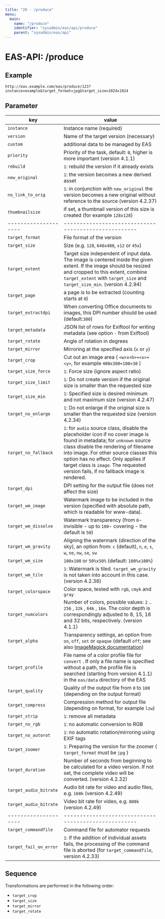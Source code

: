 ```yaml
---
title: "20 - /produce"
menu:
  main:
    name: "/produce"
    identifier: "sysadmin/eas/api/produce"
    parent: "sysadmin/eas/api"
---
```

#  EAS-API: /produce

##  Example

```url
http://eas.example.com/eas/produce/123?instance=example&target_format=jpg&target_size=1024x1024
```


##  Parameter


|key|value|
|---|---|
|`instance`| Instance name (required) |
|`version`| Name of the target version (necessary) |
|`custom`| additional data to be managed by EAS |
|`priority`| Priority of the task, default: `0`, higher is more important (version 4.1.1) |
|`rebuild`|`1`: rebuild the version if it already exists |
|`new_original`|`1`: the version becomes a new derived asset |
|`no_link_to_orig`|`1`: in conjunction with `new_original` the version becomes a new original without reference to the source (version 4.2.37) |
|`thumbnailsize`| if set, a thumbnail version of this size is created (for example `128x128`) |
| -------------------- | ---------------------------------------------------- |
|`target_format`| File format of the version |
|`target_size`| Size (e.g. `128`, `640x480`, `x12` or `45x`) |
|`target_extent`| Target size independent of input data. The image is centered inside the given extent. If the image should be resized and cropped to this extent, combine `target_extent` with `target_size` and `target_size_min`. (version 4.2.94) |
|`target_page`| a page is to be extracted (counting starts at `0`) |
|`target_extractdpi`| When converting Office documents to images, this DPI number should be used (default:`300`) |
|`target_metadata`| JSON list of rows for Exiftool for writing metadata (see option `-` from Exiftool) |
|`target_rotate`| Angle of rotation in degrees |
|`target_mirror`| Mirroring at the specified axis (`x` or `y`) |
|`target_crop`| Cut out an image area ( `<w>x<h>+<x>+<y>`, for example `400x300+100+30` ) |
|`target_size_force`|`1`: Force size (ignore aspect ratio) |
|`target_size_limit`|`1`: Do not create version if the original size is smaller than the requested size |
|`target_size_min`|`1`: Specified size is desired minimum and not maximum size (version 4.2.47) |
|`target_no_enlarge`|`1`: Do not enlarge if the original size is smaller than the requested size (version 4.2.34) |
|`target_no_fallback`|`1`: for `audio` source class, disable the placeholder icon if no cover image is found in metadata; for `unknown` source class disable the rendering of filename into image. For other source classes this option has no effect. Only applies if target class is `image`. The requested version fails, if no fallback image is rendered. |
|`target_dpi`| DPI setting for the output file (does not affect the size) |
|`target_wm_image`| Watermark image to be included in the version (specified with absolute path, which is readable for www-data). |
|`target_wm_dissolve`| Watermark transparency (from `0`- invisible - up to `100`- covering - the default is `50`) |
|`target_wm_gravity`| Aligning the watermark (direction of the sky), an option from: `c` (default), `n`, `e`, `s`, `w`, `ne`, `nw`, `se`, `sw` |
|`target_wm_size`|`100x100` or `50%x50%` (default: `100%x100%`) |
|`target_wm_tile`|`1`: Watermark is tiled. `target_wm_gravity` is not taken into account in this case. (version 4.2.36) |
|`target_colorspace`| Color space, tested with `rgb`, `cmyk` and `gray`|
|`target_numcolors`| Number of colors, possible values: `2` .. `256` , `32k` , `64k` , `16m`. The color depth is correspondingly adjusted to 8, 15, 16 and 32 bits, respectively. (version 4.1.1) |
|`target_alpha`| Transparency settings, an option from `on`, `off`, `set` or `opaque` (default `off`; see also [ImageMagick documentation](http://www.imagemagick.org/script/command-line-options.php#alpha)) |
|`target_profile`| File name of a color profile file for `convert` . If only a file name is specified without a path, the profile file is searched (starting from version 4.1.1) in the `eas/data` directory of the EAS |
|`target_quality`| Quality of the output file from `0` to `100` (depending on the output format) |
|`target_compress`| Compression method for output file (depending on format, for example `lzw`) |
|`target_strip`|`1`: remove all metadata |
|`target_no_rgb`|`1`: no automatic conversion to RGB |
|`target_no_autorot`|`1`: no automatic rotation/mirroring using EXIF tags |
|`target_zoomer`|`1`: Preparing the version for the zoomer ( `target_format` must be `jpg` ) |
|`target_duration`| Number of seconds from beginning to be calculated for a video version. If not set, the complete video will be converted. (version 4.2.32) |
|`target_audio_bitrate`| Audio bit rate for video and audio files, e.g. `160k` (version 4.2.49) |
|`target_audio_bitrate`| Video bit rate for video, e.g. `800k` (version 4.2.49) |
| -------------------- | ---------------------------------------------------- |
|`target_commandfile`| Command file for automator requests |
|`target_fail_on_error`|`1`: If the addition of individual assets fails, the processing of the command file is aborted (for `target_commandfile`, version 4.2.33) |

##  Sequence

Transformations are performed in the following order:



* `target_crop`
* `target_size`
* `target_mirror`
* `target_rotate`
